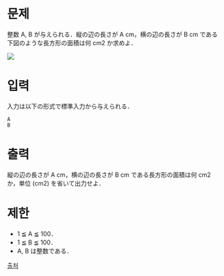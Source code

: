 # 문제

整数 A, B が与えられる．縦の辺の長さが A cm，横の辺の長さが B cm である下図のような長方形の面積は何 cm2 か求めよ．

<img src = "https://upload.acmicpc.net/4709c305-92ed-40a0-ab2e-3ade81daed95/-/preview/">

# 입력

入力は以下の形式で標準入力から与えられる．
```
A
B
```

# 출력

縦の辺の長さが A cm，横の辺の長さが B cm である長方形の面積は何 cm2 か，単位 (cm2) を省いて出力せよ．

# 제한

- 1 ≦ A ≦ 100．
- 1 ≦ B ≦ 100．
- A, B は整数である．

[출처](https://www.acmicpc.net/problem/27323)
